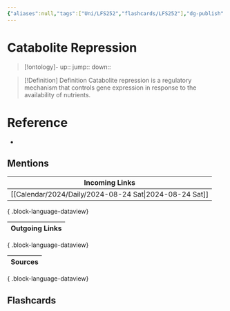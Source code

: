 ```yaml
---
{"aliases":null,"tags":["Uni/LFS252","flashcards/LFS252"],"dg-publish":true,"permalink":"/cards/catabolite-repression/","dgPassFrontmatter":true}
---
```


# Catabolite Repression

> [!ontology]-
> up:: 
> jump:: 
> down:: 

> [!Definition] Definition
> Catabolite repression is a regulatory mechanism that controls gene expression in response to the availability of nutrients.

# Reference

- 

## Mentions

| Incoming Links                                            |
| --------------------------------------------------------- |
| [[Calendar/2024/Daily/2024-08-24 Sat\|2024-08-24 Sat]] |

{ .block-language-dataview}

| Outgoing Links |
| -------------- |

{ .block-language-dataview}

| Sources |
| ------- |

{ .block-language-dataview}

## Flashcards